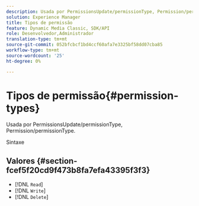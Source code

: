 ```yaml
---
description: Usada por PermissionsUpdate/permissionType, Permission/permissionType.
solution: Experience Manager
title: Tipos de permissão
feature: Dynamic Media Classic, SDK/API
role: Desenvolvedor,Administrador
translation-type: tm+mt
source-git-commit: 052bfcbcf1bd4ccf60afa7e3325bf58dd07cba85
workflow-type: tm+mt
source-wordcount: '25'
ht-degree: 0%

---
```



# Tipos de permissão{#permission-types}

Usada por PermissionsUpdate/permissionType, Permission/permissionType.

Sintaxe

## Valores {#section-fcef5f20cd9f473b8fa7efa43395f3f3}

* [!DNL `Read`]
* [!DNL `Write`]
* [!DNL `Delete`]

